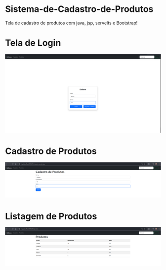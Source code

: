 # Sistema-de-Cadastro-de-Produtos
Tela de cadastro de produtos com java, jsp, servelts e Bootstrap!

# Tela de Login
![Minha Foto](login.png)

# Cadastro de Produtos
![Minha Foto](Cadastrp.png)

# Listagem de Produtos
![Minha Foto](Lista.png)

